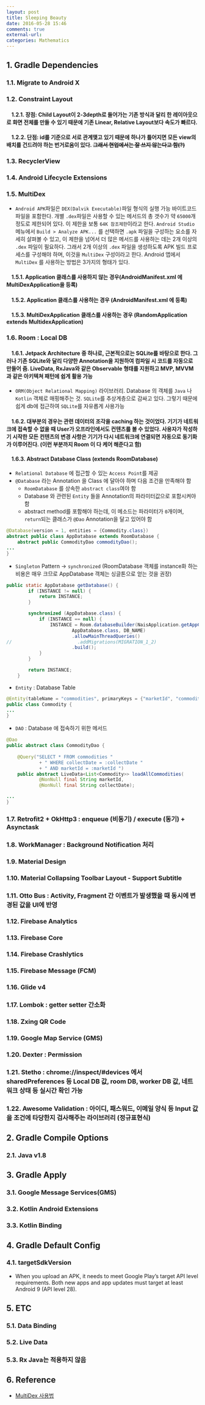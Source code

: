 ```yaml
---
layout: post
title: Sleeping Beauty
date: 2016-05-28 15:46
comments: true
external-url:
categories: Mathematics
---
```


## 1. Gradle Dependencies

### 1.1. Migrate to Android X

### 1.2. Constraint Layout

#### &nbsp;&nbsp;&nbsp;&nbsp;1.2.1. 장점: Child Layout이  2-3depth로 들어가는 기존 방식과 달리 한 레이아웃으로 화면 전체를 만들 수 있기 때문에 기존 Linear, Relative Layout보다 속도가 빠르다.

#### &nbsp;&nbsp;&nbsp;&nbsp;1.2.2. 단점: id를 기준으로 서로 관계맺고 있기 때문에 하나가 틀어지면 모든 view의 배치를 건드려야 하는 번거로움이 있다. ~~그래서 현업에서는 잘 쓰지 않는다고 함(?)~~

### 1.3. RecyclerView

### 1.4. Android Lifecycle Extensions

### 1.5. MultiDex
* `Android APK`파일은 `DEX(Dalvik Executable)`파일 형식의 실행 가능 바이트코드 파일을 포함한다. 개별 `.dex`파일은 사용할 수 있는 메서드의 총 갯수가 약 `65000`개 정도로 제한되어 있다. 이 제한을 보통 `64K 참조제한`이라고 한다. `Android Studio` 메뉴에서 `Build > Analyze APK...` 를 선택하면 `.apk` 파일을 구성하는 요소를 자세히 살펴볼 수 있고, 이 제한을 넘어서 더 많은 메서드를 사용하는 데는 2개 이상의 `.dex` 파일이 필요하다. 그래서 2개 이상의 `.dex` 파일을 생성하도록 APK 빌드 프로세스를 구성해야 하며, 이것을 `MultiDex` 구성이라고 한다. Android 앱에서 `MultiDex` 를 사용하는 방법은 3가지의 형태가 있다.

#### &nbsp;&nbsp;&nbsp;&nbsp;1.5.1. Application 클래스를 사용하지 않는 경우(AndroidManifest.xml 에 MultiDexApplication을 등록)

#### &nbsp;&nbsp;&nbsp;&nbsp;1.5.2. Application 클래스를 사용하는 경우 (AndroidManifest.xml 에 <Application> </Application> 등록)

#### &nbsp;&nbsp;&nbsp;&nbsp;1.5.3. MultiDexApplication 클래스를 사용하는 경우 (RandomApplication extends MultidexApplication)

### 1.6. Room : Local DB

#### &nbsp;&nbsp;&nbsp;&nbsp;1.6.1. Jetpack Architecture 중 하나로, 근본적으로는 SQLite를 바탕으로 한다. 그러나 기존 SQLite와 달리 다양한 Annotation을 지원하여 컴파일 시 코드를 자동으로 만들어 줌. LiveData, RxJava와 같은 Observable 형태를 지원하고 MVP, MVVM 과 같은 아키텍쳐 패턴에 쉽게 활용 가능
* `ORM(Object Relational Mapping)` 라이브러리. Database 의 객체를 `Java` 나 `Kotlin` 객체로 매핑해주는 것. `SQLite`를 추상계층으로 감싸고 있다. 그렇기 때문에 쉽게 db에 접근하여 `SQLite`를 자유롭게 사용가능

#### &nbsp;&nbsp;&nbsp;&nbsp;1.6.2. 대부분의 경우는 관련 데이터의 조각을 caching 하는 것이었다. 기기가 네트워크에 접속할 수 없을 때 User가 오프라인에서도 컨텐츠를 볼 수 있었다. 사용자가 작성하기 시작한 모든 컨텐츠의 변경 사항은 기기가 다시 네트워크에 연결되면 자동으로 동기화가 이루어진다. (이런 부분까지 Room 이 다 케어 해준다고 함)

#### &nbsp;&nbsp;&nbsp;&nbsp;1.6.3. Abstract Database Class (extends RoomDatabase)
* `Relational Database` 에 접근할 수 있는 `Access Point`를 제공
* `@Database` 라는 Annotation 을 Class 에 달아야 하며 다음 조건을 만족해야 함
	* `RoomDatabase` 를 상속한 `abstract class`여야 함
	* Database 와 관련된 `Entity` 들을 Annotation의 파라미터값으로 포함시켜야함 
	*  abstract method를 포함해야 하는데, 이 메소드는 파라미터가 `0`개이며, `return`되는 클래스가 `@Dao` Annotation을 달고 있어야 함

```java
@Database(version = 1, entities = {Commodity.class})
abstract public class AppDatabase extends RoomDatabase {
	abstract public CommodityDao commodityDao();
...
}
```
* `Singleton` Pattern -> `synchronized` (RoomDatabase 객체를 instance화 하는 비용은 매우 크므로 AppDatabase 객체는 싱글톤으로 얻는 것을 권장)
```java
public static AppDatabase getDatabase() {
        if (INSTANCE != null) {
            return INSTANCE;
        }

        synchronized (AppDatabase.class) {
            if (INSTANCE == null) {
                INSTANCE = Room.databaseBuilder(NaisApplication.getAppContext(),
                        AppDatabase.class, DB_NAME)
                        .allowMainThreadQueries()
//                        .addMigrations(MIGRATION_1_2)
                        .build();
            }
        }

        return INSTANCE;
    }
```
* `Entity` : Database Table
```java
@Entity(tableName = "commodities", primaryKeys = {"marketId", "commodityId", "collectDate"})
public class Commodity {
...
}
```
* `DAO` : Database 에 접속하기 위한 메서드
```java
@Dao
public abstract class CommodityDao {
   
    @Query("SELECT * FROM commodities "
            + " WHERE collectDate = :collectDate "
            + " AND marketId = :marketId ")
    public abstract LiveData<List<Commodity>> loadAllCommodities(
            @NonNull final String marketId,
            @NonNull final String collectDate);

...
}

```
### 1.7. Retrofit2 + OkHttp3 : enqueue (비동기) / execute (동기) + Asynctask
### 1.8. WorkManager : Background Notification 처리
### 1.9. Material Design
### 1.10. Material Collapsing Toolbar Layout - Support Subtitle
### 1.11. Otto Bus : Activity, Fragment 간 이벤트가 발생했을 때 동시에 변경된 값을 UI에 반영
### 1.12. Firebase Analytics
### 1.13. Firebase Core
### 1.14. Firebase Crashlytics
### 1.15. Firebase Message (FCM)
### 1.16. Glide v4
### 1.17. Lombok : getter setter 간소화
### 1.18. Zxing QR Code
### 1.19. Google Map Service (GMS)
### 1.20. Dexter : Permission
### 1.21. Stetho : chrome://inspect/#devices 에서 sharedPreferences 등 Local DB 값, room DB, worker DB 값, 네트워크 상태 등 실시간 확인 가능
### 1.22. Awesome Validation : 아이디, 패스워드, 이메일 양식 등 Input 값을 조건에 타당한지 검사해주는 라이브러리 (정규표현식)

## 2. Gradle Compile Options
### 2.1. Java v1.8

## 3. Gradle Apply
### 3.1. Google Message Services(GMS)
### 3.2. Kotlin Android Extensions
### 3.3. Kotlin Binding

## 4. Gradle Default Config
### 4.1. targetSdkVersion
* When you upload an APK, it needs to meet Google Play’s target API level requirements. Both new apps and app updates must target at least Android 9 (API level 28).

## 5. ETC
### 5.1. Data Binding
### 5.2. Live Data
### 5.3. Rx Java는 적용하지 않음

## 6. Reference
* [MultiDex 사용법](http://sjava.net/2016/12/%EB%A9%80%ED%8B%B0-dex-%EC%82%AC%EC%9A%A9%ED%95%98%EA%B8%B0/)
